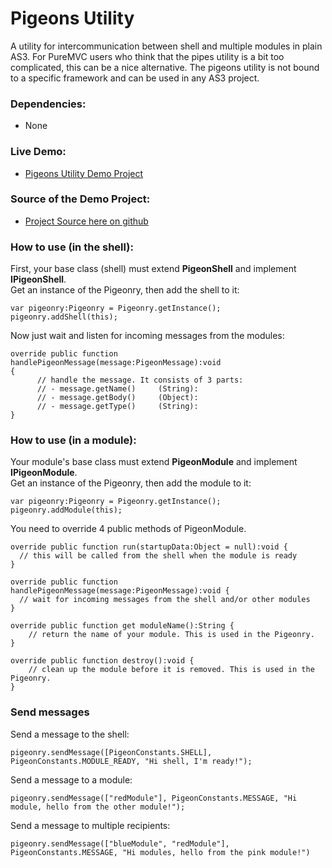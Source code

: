 Pigeons Utility
==============

A utility for intercommunication between shell and multiple modules in plain AS3. 
For PureMVC users who think that the pipes utility is a bit too complicated, this can be a nice alternative. 
The pigeons utility is not bound to a specific framework and can be used in any AS3 project.

### Dependencies:
- None

### Live Demo:
- [Pigeons Utility Demo Project](http://www.kaegi.net/pigeons-utility-demo)

### Source of the Demo Project:
- [Project Source here on github](https://github.com/christiankaegi/pigeons-utility-demo-project)

### How to use (in the shell):
First, your base class (shell) must extend **PigeonShell** and implement **IPigeonShell**.  
Get an instance of the Pigeonry, then add the shell to it:
    
    var pigeonry:Pigeonry = Pigeonry.getInstance();
    pigeonry.addShell(this);

Now just wait and listen for incoming messages from the modules:

    override public function handlePigeonMessage(message:PigeonMessage):void 
    {
          // handle the message. It consists of 3 parts:
          // - message.getName()     (String):
          // - message.getBody()     (Object):
          // - message.getType()     (String):  
    }
    
### How to use (in a module):
Your module's base class must extend **PigeonModule** and implement **IPigeonModule**.  
Get an instance of the Pigeonry, then add the module to it: 

    var pigeonry:Pigeonry = Pigeonry.getInstance();
    pigeonry.addModule(this); 
    
You need to override 4 public methods of PigeonModule.

    override public function run(startupData:Object = null):void {
      // this will be called from the shell when the module is ready 
    }

    override public function handlePigeonMessage(message:PigeonMessage):void {
      // wait for incoming messages from the shell and/or other modules
    }
    
    override public function get moduleName():String {
        // return the name of your module. This is used in the Pigeonry.
    }

    override public function destroy():void {
        // clean up the module before it is removed. This is used in the Pigeonry.
    }
    
### Send messages
    
Send a message to the shell:

    pigeonry.sendMessage([PigeonConstants.SHELL], PigeonConstants.MODULE_READY, "Hi shell, I'm ready!");
    
Send a message to a module:
    
    pigeonry.sendMessage(["redModule"], PigeonConstants.MESSAGE, "Hi module, hello from the other module!");
     
Send a message to multiple recipients:
    
    pigeonry.sendMessage(["blueModule", "redModule"], PigeonConstants.MESSAGE, "Hi modules, hello from the pink module!")


    
    
    
                   
